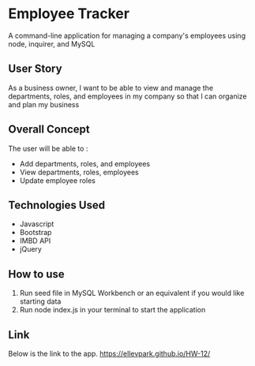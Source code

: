 # Employee Tracker

A command-line application for managing a company's employees using node, inquirer, and MySQL

## User Story
As a business owner, I want to be able to view and manage the departments, roles, and employees in my company so that I can organize and plan my business

## Overall Concept

The user will be able to :

<ul> 
<li>Add departments, roles, and employees</li>
<li>View departments, roles, employees</li>
<li>Update employee roles</li>
</ul>

## Technologies Used

<ul>
<li>Javascript</li>
<li>Bootstrap</li>
<li>IMBD API</li>
<li>jQuery</li>
</ul>

## How to use

<ol>
<li>Run seed file in MySQL Workbench or an equivalent if you would like starting data </li>
<li>Run node index.js in your terminal to start the application</li>

</ol>

## Link

Below is the link to the app.
https://ellevpark.github.io/HW-12/


